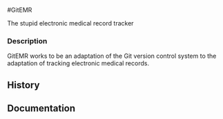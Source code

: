 #GitEMR

The stupid electronic medical record tracker

### Description
GitEMR works to be an adaptation of the Git version control system
to the adaptation of tracking electronic medical records. 


## History


## Documentation

